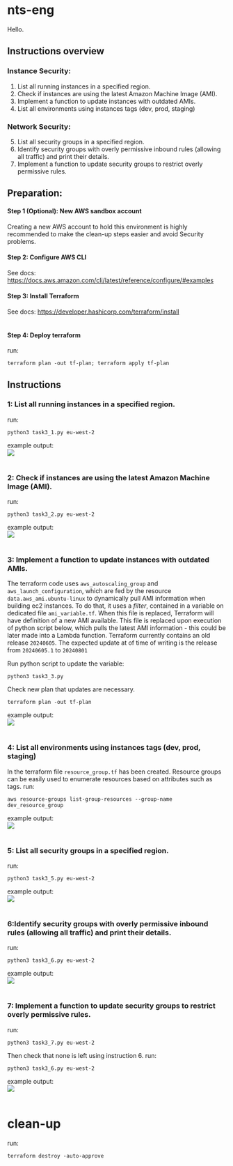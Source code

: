 # nts-eng

Hello.

## Instructions overview

### Instance Security:

1. List all running instances in a specified region.
2. Check if instances are using the latest Amazon Machine Image (AMI).
3. Implement a function to update instances with outdated AMIs.
4. List all environments using instances tags (dev, prod, staging)

### Network Security:

5. List all security groups in a specified region.
6. Identify security groups with overly permissive inbound rules (allowing all traffic) and
   print their details.
7. Implement a function to update security groups to restrict overly permissive rules.

## Preparation:

#### Step 1 (Optional): New AWS sandbox account

Creating a new AWS account to hold this environment is highly recommended to make the clean-up steps easier and avoid Security problems.

#### Step 2: Configure AWS CLI

See docs: https://docs.aws.amazon.com/cli/latest/reference/configure/#examples

#### Step 3: Install Terraform

See docs: https://developer.hashicorp.com/terraform/install
<br /><br />

#### Step 4: Deploy terraform

run:

```shell
terraform plan -out tf-plan; terraform apply tf-plan
```

## Instructions

### 1: List all running instances in a specified region.

run:

```shell
python3 task3_1.py eu-west-2
```

example output: <br />
<img src="images/3.1.jpg"/>
<br /><br />

### 2: Check if instances are using the latest Amazon Machine Image (AMI).

run:

```shell
python3 task3_2.py eu-west-2
```

example output: <br />
<img src="images/3.2.jpg"/>
<br /><br />

### 3: Implement a function to update instances with outdated AMIs.

The terraform code uses `aws_autoscaling_group` and `aws_launch_configuration`, which are fed by the resource `data.aws_ami.ubuntu-linux` to dynamically pull AMI information when building ec2 instances. To do that, it uses a _filter_, contained in a variable on dedicated file `ami_variable.tf`. When this file is replaced, Terraform will have definition of a new AMI available. This file is replaced upon execution of python script below, which pulls the latest AMI information - this could be later made into a Lambda function.
Terraform currently contains an old release `20240605`. The expected update at of time of writing is the release from `20240605.1` to `20240801`

Run python script to update the variable:

```shell
python3 task3_3.py
```

Check new plan that updates are necessary.

```shell
terraform plan -out tf-plan
```

example output: <br />
<img src="images/task3_3.gif"/>
<br /><br />

### 4: List all environments using instances tags (dev, prod, staging)

In the terraform file `resource_group.tf` has been created. Resource groups can be easily used to enumerate resources based on attributes such as tags.
run:

```shell
aws resource-groups list-group-resources --group-name dev_resource_group
```

example output: <br />
<img src="images/3.4.jpg"/>
<br /><br />

### 5: List all security groups in a specified region.

run:

```shell
python3 task3_5.py eu-west-2
```

example output: <br />
<img src="images/3.5.jpg"/>
<br /><br />

### 6:Identify security groups with overly permissive inbound rules (allowing all traffic) and print their details.

run:

```shell
python3 task3_6.py eu-west-2
```

example output: <br />
<img src="images/3.6.jpg"/>
<br /><br />

### 7: Implement a function to update security groups to restrict overly permissive rules.

run:

```shell
python3 task3_7.py eu-west-2
```

Then check that none is left using instruction 6.
run:

```shell
python3 task3_6.py eu-west-2
```

example output: <br />
<img src="images/3.7.jpg"/>
<br /><br />

# clean-up

run:

```shell
terraform destroy -auto-approve
```
